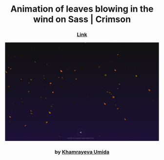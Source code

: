 <div align="center">

# Animation of leaves blowing in the wind on Sass | Crimson

### <a href="https://bagira-project-5.netlify.app">Link</a>

<img src="admin/base.png">

### by <a href="https://github.com/KhamrayevaUmida">Khamrayeva Umida</a>

</div>